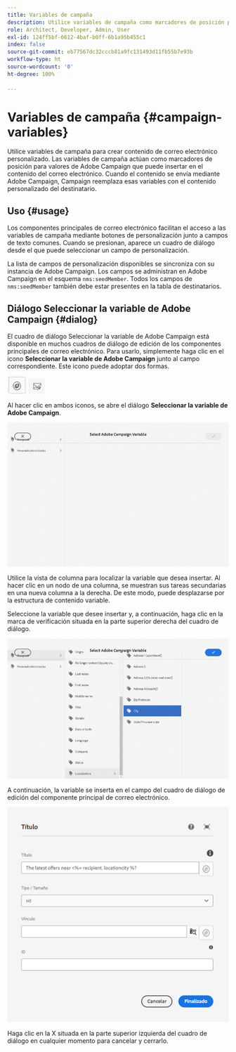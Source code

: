 ```yaml
---
title: Variables de campaña
description: Utilice variables de campaña como marcadores de posición para crear contenido de correo electrónico personalizado.
role: Architect, Developer, Admin, User
exl-id: 124ff5bf-6612-4baf-b0ff-6b1a95b455c1
index: false
source-git-commit: eb77567dc32cccb81a9fc131493d11fb55b7e93b
workflow-type: ht
source-wordcount: '0'
ht-degree: 100%

---
```



# Variables de campaña {#campaign-variables}

Utilice variables de campaña para crear contenido de correo electrónico personalizado. Las variables de campaña actúan como marcadores de posición para valores de Adobe Campaign que puede insertar en el contenido del correo electrónico. Cuando el contenido se envía mediante Adobe Campaign, Campaign reemplaza esas variables con el contenido personalizado del destinatario.

## Uso {#usage}

Los componentes principales de correo electrónico facilitan el acceso a las variables de campaña mediante botones de personalización junto a campos de texto comunes. Cuando se presionan, aparece un cuadro de diálogo desde el que puede seleccionar un campo de personalización.

La lista de campos de personalización disponibles se sincroniza con su instancia de Adobe Campaign. Los campos se administran en Adobe Campaign en el esquema `nms:seedMember`. Todos los campos de `nms:seedMember` también debe estar presentes en la tabla de destinatarios.

## Diálogo Seleccionar la variable de Adobe Campaign {#dialog}

El cuadro de diálogo Seleccionar la variable de Adobe Campaign está disponible en muchos cuadros de diálogo de edición de los componentes principales de correo electrónico. Para usarlo, simplemente haga clic en el icono **Seleccionar la variable de Adobe Campaign** junto al campo correspondiente. Este icono puede adoptar dos formas.

![Botón Adobe Campaign](/help/email/assets/campaign-button.png)
![Icono Seleccionar la variable de Adobe Campaign](/help/email/assets/select-adobe-campaign-variable-icon.png)

Al hacer clic en ambos iconos, se abre el diálogo **Seleccionar la variable de Adobe Campaign**.

![Diálogo Seleccionar la variable de Adobe Campaign](assets/select-campaign-variable-dialog.png)

Utilice la vista de columna para localizar la variable que desea insertar. Al hacer clic en un nodo de una columna, se muestran sus tareas secundarias en una nueva columna a la derecha. De este modo, puede desplazarse por la estructura de contenido variable.

Seleccione la variable que desee insertar y, a continuación, haga clic en la marca de verificación situada en la parte superior derecha del cuadro de diálogo.

![Variable de Adobe Campaign seleccionada](assets/select-campaign-variable-dialog-selected.png)

A continuación, la variable se inserta en el campo del cuadro de diálogo de edición del componente principal de correo electrónico.

![Variable de campaña insertada en el cuadro de diálogo de edición](assets/campaign-variable.png)

Haga clic en la X situada en la parte superior izquierda del cuadro de diálogo en cualquier momento para cancelar y cerrarlo.
